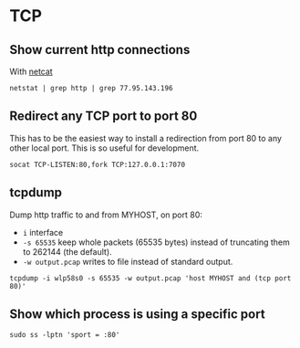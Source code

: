 # TCP
## Show current http connections

With [netcat](netcat.md)
```
netstat | grep http | grep 77.95.143.196
```

## Redirect any TCP port to port 80

This has to be the easiest way to install a redirection from port 80 to any
other local port. This is so useful for development.

```
socat TCP-LISTEN:80,fork TCP:127.0.0.1:7070
```

## tcpdump

Dump http traffic to and from MYHOST, on port 80:
 - `i` interface
 - `-s 65535` keep whole packets (65535 bytes) instead of truncating them to
    262144 (the default).
 - `-w output.pcap` writes to file instead of standard output.

```
tcpdump -i wlp58s0 -s 65535 -w output.pcap 'host MYHOST and (tcp port 80)'
```

## Show which process is using a specific port

    sudo ss -lptn 'sport = :80'
